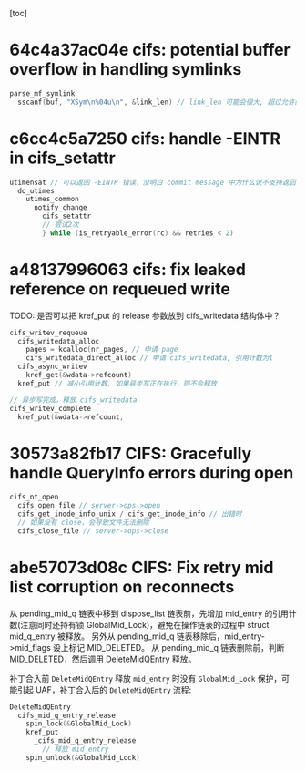 [toc]

# 64c4a37ac04e cifs: potential buffer overflow in handling symlinks

```c
parse_mf_symlink
  sscanf(buf, "XSym\n%04u\n", &link_len) // link_len 可能会很大, 超过允许的最大长度 CIFS_MF_SYMLINK_LINK_MAXLEN ＝ 1024
```

# c6cc4c5a7250 cifs: handle -EINTR in cifs_setattr

```c
utimensat // 可以返回 -EINTR 错误，没明白 commit message 中为什么说不支持返回 -EINTR
  do_utimes
    utimes_common
      notify_change
        cifs_setattr
        // 尝试2次
        } while (is_retryable_error(rc) && retries < 2)
```

# a48137996063 cifs: fix leaked reference on requeued write

TODO: 是否可以把 kref_put 的 release 参数放到 cifs_writedata 结构体中？

```c
cifs_writev_requeue
  cifs_writedata_alloc
    pages = kcalloc(nr_pages, // 申请 page
    cifs_writedata_direct_alloc // 申请 cifs_writedata, 引用计数为1
  cifs_async_writev
    kref_get(&wdata->refcount)
  kref_put // 减小引用计数, 如果异步写正在执行，则不会释放

// 异步写完成，释放 cifs_writedata
cifs_writev_complete
  kref_put(&wdata->refcount,
```

# 30573a82fb17 CIFS: Gracefully handle QueryInfo errors during open

```c
cifs_nt_open
  cifs_open_file // server->ops->open
  cifs_get_inode_info_unix / cifs_get_inode_info // 出错时
  // 如果没有 close，会导致文件无法删除
  cifs_close_file // server->ops->close
```

# abe57073d08c CIFS: Fix retry mid list corruption on reconnects

从 pending_mid_q 链表中移到 dispose_list 链表前，先增加 mid_entry 的引用计数(注意同时还持有锁 GlobalMid_Lock)，避免在操作链表的过程中 struct mid_q_entry 被释放。
另外从 pending_mid_q 链表移除后，mid_entry->mid_flags 设上标记 MID_DELETED。
从 pending_mid_q 链表删除前，判断 MID_DELETED，然后调用 DeleteMidQEntry 释放。

补丁合入前 `DeleteMidQEntry` 释放 `mid_entry` 时没有 `GlobalMid_Lock` 保护，可能引起 UAF，补丁合入后的 `DeleteMidQEntry` 流程:
```c
DeleteMidQEntry
  cifs_mid_q_entry_release
    spin_lock(&GlobalMid_Lock)
    kref_put
      _cifs_mid_q_entry_release
        // 释放 mid_entry
    spin_unlock(&GlobalMid_Lock)
```

